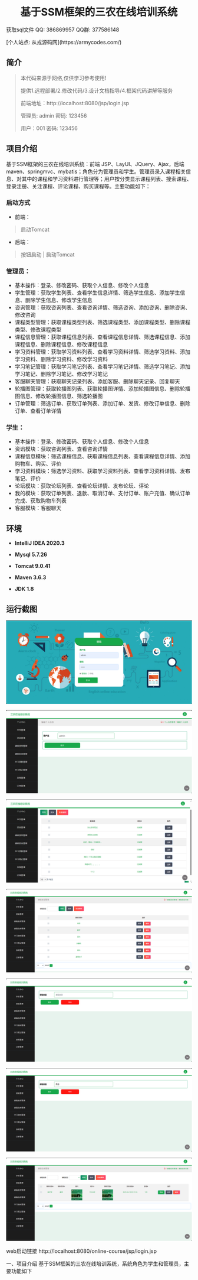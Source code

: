 <p><h1 align="center">基于SSM框架的三农在线培训系统</h1></p>

<p> 获取sql文件 QQ: 386869957 QQ群: 377586148 </p>
<p> [个人站点: 从戎源码网](https://armycodes.com/)</p>

## 简介

> 本代码来源于网络,仅供学习参考使用!
>
> 提供1.远程部署/2.修改代码/3.设计文档指导/4.框架代码讲解等服务
>
> 前端地址：http://localhost:8080/jsp/login.jsp
> 
> 管理员: admin 密码: 123456
>
> 用户：001 密码: 123456
>

## 项目介绍

基于SSM框架的三农在线培训系统：前端 JSP、LayUI、JQuery、Ajax，后端 maven、springmvc、mybatis；角色分为管理员和学生。管理员录入课程相关信息、对其中的课程和学习资料进行管理等；用户按分类显示课程列表、搜索课程、登录注册、关注课程、评论课程、购买课程等。主要功能如下：

### 启动方式

- 前端：
> 启动Tomcat

- 后端：
> 按钮启动 | 启动Tomcat

### 管理员：

- 基本操作：登录、修改密码、获取个人信息、修改个人信息
- 学生管理：获取学生列表、查看学生信息详情、筛选学生信息、添加学生信息、删除学生信息、修改学生信息
- 咨询管理：获取咨询列表、查看咨询详情、筛选咨询、添加咨询、删除咨询、修改咨询
- 课程类型管理：获取课程类型列表、筛选课程类型、添加课程类型、删除课程类型、修改课程类型
- 课程信息管理：获取课程信息列表、查看课程信息详情、筛选课程信息、添加课程信息、删除课程信息、修改课程信息
- 学习资料管理：获取学习资料列表、查看学习资料详情、筛选学习资料、添加学习资料、删除学习资料、修改学习资料
- 学习笔记管理：获取学习笔记列表、查看学习笔记详情、筛选学习笔记、添加学习笔记、删除学习笔记、修改学习笔记
- 客服聊天管理：获取聊天记录列表、添加客服、删除聊天记录、回复聊天
- 轮播图管理：获取轮播图列表、获取轮播图详情、添加轮播图信息、删除轮播图信息、修改轮播图信息、筛选轮播图
- 订单管理：筛选订单、获取订单列表、添加订单、发货、修改订单信息、删除订单、查看订单详情

### 学生：

- 基本操作：登录、修改密码、获取个人信息、修改个人信息
- 资讯模块：获取咨询列表、查看咨询详情
- 课程信息模块：筛选课程信息、获取课程信息列表、查看课程信息详情、添加购物车、购买、评价
- 学习资料模块：筛选学习资料、获取学习资料列表、查看学习资料详情、发布笔记、评价
- 论坛模块：获取论坛列表、查看论坛详情、发布论坛、评论
- 我的模块：获取订单列表、退款、取消订单、支付订单、账户充值、确认订单完成、获取购物车列表
- 客服模块：客服聊天

## 环境

- <b>IntelliJ IDEA 2020.3</b>

- <b>Mysql 5.7.26</b>

- <b>Tomcat 9.0.41</b>

- <b>Maven 3.6.3</b>

- <b>JDK 1.8</b>

## 运行截图
![](screenshot/1.png)

![](screenshot/2.png)

![](screenshot/3.png)

![](screenshot/4.png)

![](screenshot/5.png)

![](screenshot/6.png)

![](screenshot/7.png)

web启动链接
http://localhost:8080/online-course/jsp/login.jsp


一、项目介绍
基于SSM框架的三农在线培训系统，系统角色为学生和管理员，主要功能如下

